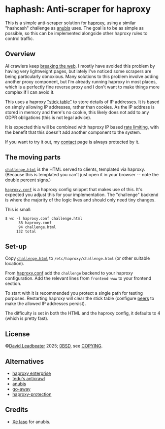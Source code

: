 # haphash: Anti-scraper for haproxy

This is a simple anti-scraper solution for [haproxy](https://www.haproxy.org),
using a similar "hashcash" challenge as
[anubis](https://xeiaso.net/blog/2025/anubis/) uses. The goal is to be as
simple as possible, so this can be implemented alongside other haproxy rules to
control traffic.

## Overview

AI crawlers keep [breaking the
web](https://thelibre.news/foss-infrastructure-is-under-attack-by-ai-companies/).
I mostly have avoided this problem by having very lightweight pages, but lately
I've noticed some scrapers are being particularly obnoxious. Many solutions to
this problem involve adding another proxy component, but I'm already running
haproxy in most places, which is a perfectly fine reverse proxy and I don't
want to make things more complex if I can avoid it.

This uses a haproxy ["stick
table"](https://www.haproxy.com/blog/introduction-to-haproxy-stick-tables) to
store details of IP addresses. It is based on simply allowing IP addresses,
rather than cookies. As the IP address is stored in memory and there's no
cookie, this likely does not add to any GDPR obligations (this is not legal
advice).

It is expected this will be combined with haproxy IP based [rate
limiting](https://www.haproxy.com/blog/four-examples-of-haproxy-rate-limiting),
with the benefit that this doesn't add another component to the system.

If you want to try it out, my [contact](https://dgl.cx/contact) page is always
protected by it.

## The moving parts

[`challenge.html`](challenge.html) is the HTML served to clients, templated via
haproxy. (Because this is templated you can't just open it in your browser --
note the double percent signs.)

[`haproxy.conf`](haproxy.conf) is a haproxy config snippet that makes use of
this. It's expected you adjust this for your implementation. The "challenge"
backend is where the majority of the logic lives and should only need tiny
changes.

This is small:

```console
$ wc -l haproxy.conf challenge.html
      38 haproxy.conf
      94 challenge.html
     132 total
```

## Set-up

Copy [`challenge.html`](challenge.html) to `/etc/haproxy/challenge.html` (or
other suitable location).

From [haproxy.conf](haproxy.conf) add the `challenge` backend to your haproxy
configuration. Add the relevant lines from `frontend www` to your frontend
section.

To start with it is recommended you protect a single path for testing purposes.
Restarting haproxy will clear the stick table (configure
[peers](https://www.haproxy.com/documentation/haproxy-configuration-tutorials/proxying-essentials/custom-rules/stick-tables/#synchronize-stick-tables-across-peers)
to make the allowed IP addresses persist).

The difficulty is set in both the HTML and the haproxy config, it defaults to 4
(which is pretty fast).

## License

©[David Leadbeater](https://一.st) 2025; [0BSD](https://dgl.cx/0bsd), see
[COPYING](COPYING).

## Alternatives

* [haproxy enterprise](https://www.haproxy.com/documentation/haproxy-configuration-tutorials/security/enterprise-features/)
* [tedu's anticrawl](https://flak.tedunangst.com/post/anticrawl)
* [anubis](https://anubis.techaro.lol/)
* [go-away](https://git.gammaspectra.live/git/go-away)
* [haproxy-protection](https://gitgud.io/fatchan/haproxy-protection/)

## Credits

* [Xe Iaso](https://xeiaso.net/) for anubis.
